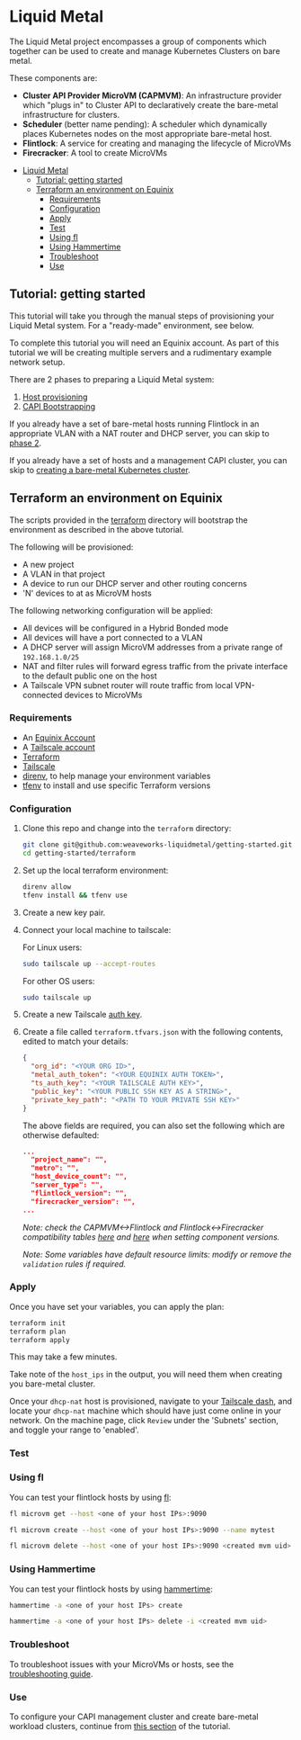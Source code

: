# Liquid Metal

The Liquid Metal project encompasses a group of components which together can
be used to create and manage Kubernetes Clusters on bare metal.

These components are:
- **Cluster API Provider MicroVM (CAPMVM)**: An infrastructure provider which
  "plugs in" to Cluster API to declaratively create the bare-metal infrastructure
  for clusters.
- **Scheduler** (better name pending): A scheduler which dynamically places
  Kubernetes nodes on the most appropriate bare-metal host.
- **Flintlock**: A service for creating and managing the lifecycle of MicroVMs
- **Firecracker**: A tool to create MicroVMs


<!--
To update the TOC, install https://github.com/kubernetes-sigs/mdtoc
and run: mdtoc -inplace docs/intro.md
-->

<!-- toc -->
- [Liquid Metal](#liquid-metal)
  - [Tutorial: getting started](#tutorial-getting-started)
  - [Terraform an environment on Equinix](#terraform-an-environment-on-equinix)
    - [Requirements](#requirements)
    - [Configuration](#configuration)
    - [Apply](#apply)
    - [Test](#test)
    - [Using fl](#using-fl)
    - [Using Hammertime](#using-hammertime)
    - [Troubleshoot](#troubleshoot)
    - [Use](#use)
<!-- /toc -->

## Tutorial: getting started

This tutorial will take you through the manual steps of provisioning your Liquid
Metal system. For a "ready-made" environment, see below.

To complete this tutorial you will need an Equinix account. As part of this
tutorial we will be creating multiple servers and a rudimentary example network
setup.

There are 2 phases to preparing a Liquid Metal system:
1. [Host provisioning](provision.md)
2. [CAPI Bootstrapping](capi.md)

If you already have a set of bare-metal hosts running Flintlock in an appropriate
VLAN with a NAT router and DHCP server, you can skip to [phase 2](capi.md).

If you already have a set of hosts and a management CAPI cluster, you can skip
to [creating a bare-metal Kubernetes cluster](create.md).

## Terraform an environment on Equinix

The scripts provided in the [terraform](terraform/) directory will bootstrap the
environment as described in the above tutorial.

The following will be provisioned:
- A new project
- A VLAN in that project
- A device to run our DHCP server and other routing concerns
- 'N' devices to at as MicroVM hosts

The following networking configuration will be applied:
- All devices will be configured in a Hybrid Bonded mode
- All devices will have a port connected to a VLAN
- A DHCP server will assign MicroVM addresses from a private range of `192.168.1.0/25`
- NAT and filter rules will forward egress traffic from the private interface to the default public one on the host
- A Tailscale VPN subnet router will route traffic from local VPN-connected devices to MicroVMs

### Requirements

- An [Equinix Account](https://metal.equinix.com/)
- A [Tailscale account](https://tailscale.com/)
- [Terraform](https://www.terraform.io/downloads)
- [Tailscale](https://tailscale.com/download)
- [direnv](https://direnv.net/), to help manage your environment variables
- [tfenv](https://github.com/tfutils/tfenv) to install and use specific Terraform versions

### Configuration

1. Clone this repo and change into the `terraform` directory:

    ```bash
    git clone git@github.com:weaveworks-liquidmetal/getting-started.git
    cd getting-started/terraform
    ```

1. Set up the local terraform environment:

    ```bash
    direnv allow
    tfenv install && tfenv use
    ```

1. Create a new key pair.

1. Connect your local machine to tailscale:

    For Linux users:
    ```bash
    sudo tailscale up --accept-routes
    ```
    For other OS users:
    ```bash
    sudo tailscale up
    ```

1. Create a new Tailscale [auth key](https://login.tailscale.com/admin/settings/keys).

1. Create a file called `terraform.tfvars.json` with the following contents, edited
to match your details:

    ```json
    {
      "org_id": "<YOUR ORG ID>",
      "metal_auth_token": "<YOUR EQUINIX AUTH TOKEN>",
      "ts_auth_key": "<YOUR TAILSCALE AUTH KEY>",
      "public_key": "<YOUR PUBLIC SSH KEY AS A STRING>",
      "private_key_path": "<PATH TO YOUR PRIVATE SSH KEY>"
    }
    ```

    The above fields are required, you can also set the following which are otherwise
    defaulted:

    ```json
    ...
      "project_name": "",
      "metro": "",
      "host_device_count": "",
      "server_type": "",
      "flintlock_version": "",
      "firecracker_version": "",
    ...
    ```

    _Note: check the CAPMVM<->Flintlock and Flintlock<->Firecracker compatibility tables
    [here](https://github.com/weaveworks-liquidmetal/cluster-api-provider-microvm/blob/main/docs/compatibility.md) and [here](https://github.com/weaveworks-liquidmetal/flintlock#compatibility) when setting component versions._

    _Note: Some variables have default resource limits: modify or remove the `validation` rules if required._

### Apply

Once you have set your variables, you can apply the plan:

```bash
terraform init
terraform plan
terraform apply
```

This may take a few minutes.

Take note of the `host_ips` in the output, you will need them when creating you
bare-metal cluster.

Once your `dhcp-nat` host is provisioned, navigate to your [Tailscale dash](https://login.tailscale.com/admin/machines),
and locate your `dhcp-nat` machine which should have just come online in your
network. On the machine page, click `Review` under the 'Subnets' section, and
toggle your range to 'enabled'.

### Test

### Using fl

You can test your flintlock hosts by using [fl](https://github.com/weaveworks-liquidmetal/fl):

```bash
fl microvm get --host <one of your host IPs>:9090

fl microvm create --host <one of your host IPs>:9090 --name mytest

fl microvm delete --host <one of your host IPs>:9090 <created mvm uid>
```

### Using Hammertime

You can test your flintlock hosts by using [hammertime](https://github.com/Callisto13/hammertime):

```bash
hammertime -a <one of your host IPs> create

hammertime -a <one of your host IPs> delete -i <created mvm uid>
```

### Troubleshoot

To troubleshoot issues with your MicroVMs or hosts, see the [troubleshooting guide](troubleshooting-hosts.md).

### Use

To configure your CAPI management cluster and create bare-metal workload clusters,
continue from [this section](capi.md) of the tutorial.

